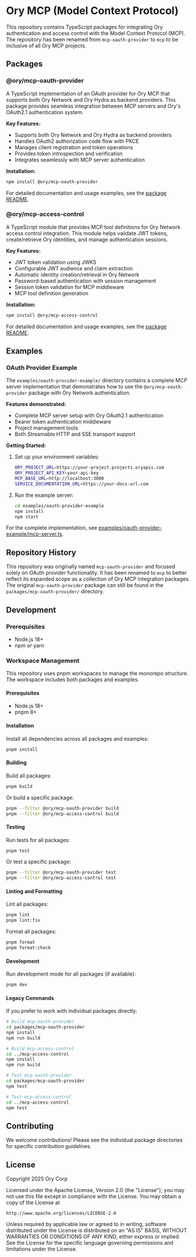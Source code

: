 # Ory MCP (Model Context Protocol)

This repository contains TypeScript packages for integrating Ory authentication and access control with the Model Context Protocol (MCP). The repository has been renamed from `mcp-oauth-provider` to `mcp` to be inclusive of all Ory MCP projects.

## Packages

### @ory/mcp-oauth-provider

A TypeScript implementation of an OAuth provider for Ory MCP that supports both Ory Network and Ory Hydra as backend providers. This package provides seamless integration between MCP servers and Ory's OAuth2.1 authentication system.

**Key Features:**

- Supports both Ory Network and Ory Hydra as backend providers
- Handles OAuth2 authorization code flow with PKCE
- Manages client registration and token operations
- Provides token introspection and verification
- Integrates seamlessly with MCP server authentication

**Installation:**

```bash
npm install @ory/mcp-oauth-provider
```

For detailed documentation and usage examples, see the [package README](./packages/mcp-oauth-provider/README.md).

### @ory/mcp-access-control

A TypeScript module that provides MCP tool definitions for Ory Network access control integration. This module helps validate JWT tokens, create/retrieve Ory identities, and manage authentication sessions.

**Key Features:**

- JWT token validation using JWKS
- Configurable JWT audience and claim extraction
- Automatic identity creation/retrieval in Ory Network
- Password-based authentication with session management
- Session token validation for MCP middleware
- MCP tool definition generation

**Installation:**

```bash
npm install @ory/mcp-access-control
```

For detailed documentation and usage examples, see the [package README](./packages/mcp-access-control/README.md).

## Examples

### OAuth Provider Example

The `examples/oauth-provider-example/` directory contains a complete MCP server implementation that demonstrates how to use the `@ory/mcp-oauth-provider` package with Ory Network authentication.

**Features demonstrated:**

- Complete MCP server setup with Ory OAuth2.1 authentication
- Bearer token authentication middleware
- Project management tools
- Both Streamable HTTP and SSE transport support

**Getting Started:**

1. Set up your environment variables:

   ```bash
   ORY_PROJECT_URL=https://your-project.projects.oryapis.com
   ORY_PROJECT_API_KEY=your-api-key
   MCP_BASE_URL=http://localhost:3000
   SERVICE_DOCUMENTATION_URL=https://your-docs-url.com
   ```

2. Run the example server:
   ```bash
   cd examples/oauth-provider-example
   npm install
   npm start
   ```

For the complete implementation, see [examples/oauth-provider-example/mcp-server.ts](./examples/oauth-provider-example/mcp-server.ts).

## Repository History

This repository was originally named `mcp-oauth-provider` and focused solely on OAuth provider functionality. It has been renamed to `mcp` to better reflect its expanded scope as a collection of Ory MCP integration packages. The original `mcp-oauth-provider` package can still be found in the `packages/mcp-oauth-provider/` directory.

## Development

### Prerequisites

- Node.js 18+
- npm or yarn

### Workspace Management

This repository uses pnpm workspaces to manage the monorepo structure. The workspace includes both packages and examples.

#### Prerequisites

- Node.js 18+
- pnpm 8+

#### Installation

Install all dependencies across all packages and examples:

```bash
pnpm install
```

#### Building

Build all packages:

```bash
pnpm build
```

Or build a specific package:

```bash
pnpm --filter @ory/mcp-oauth-provider build
pnpm --filter @ory/mcp-access-control build
```

#### Testing

Run tests for all packages:

```bash
pnpm test
```

Or test a specific package:

```bash
pnpm --filter @ory/mcp-oauth-provider test
pnpm --filter @ory/mcp-access-control test
```

#### Linting and Formatting

Lint all packages:

```bash
pnpm lint
pnpm lint:fix
```

Format all packages:

```bash
pnpm format
pnpm format:check
```

#### Development

Run development mode for all packages (if available):

```bash
pnpm dev
```

#### Legacy Commands

If you prefer to work with individual packages directly:

```bash
# Build mcp-oauth-provider
cd packages/mcp-oauth-provider
npm install
npm run build

# Build mcp-access-control
cd ../mcp-access-control
npm install
npm run build

# Test mcp-oauth-provider
cd packages/mcp-oauth-provider
npm test

# Test mcp-access-control
cd ../mcp-access-control
npm test
```

## Contributing

We welcome contributions! Please see the individual package directories for specific contribution guidelines.

## License

Copyright 2025 Ory Corp

Licensed under the Apache License, Version 2.0 (the "License");
you may not use this file except in compliance with the License.
You may obtain a copy of the License at

    http://www.apache.org/licenses/LICENSE-2.0

Unless required by applicable law or agreed to in writing, software
distributed under the License is distributed on an "AS IS" BASIS,
WITHOUT WARRANTIES OR CONDITIONS OF ANY KIND, either express or implied.
See the License for the specific language governing permissions and
limitations under the License.
